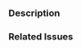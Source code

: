 <!-- Hi, thank you for taking the time to submit a pull request. -->
<!-- Please make sure that you fill this out in it's entirety. -->

### Description
<!-- Describe your changes in as much detail as possible. -->
<!-- But please exclude your personal history from this. Only describe the changes -->

### Related Issues
<!-- - #0000 Name of Issue -->
<!-- - #0001 Name of Issue -->
